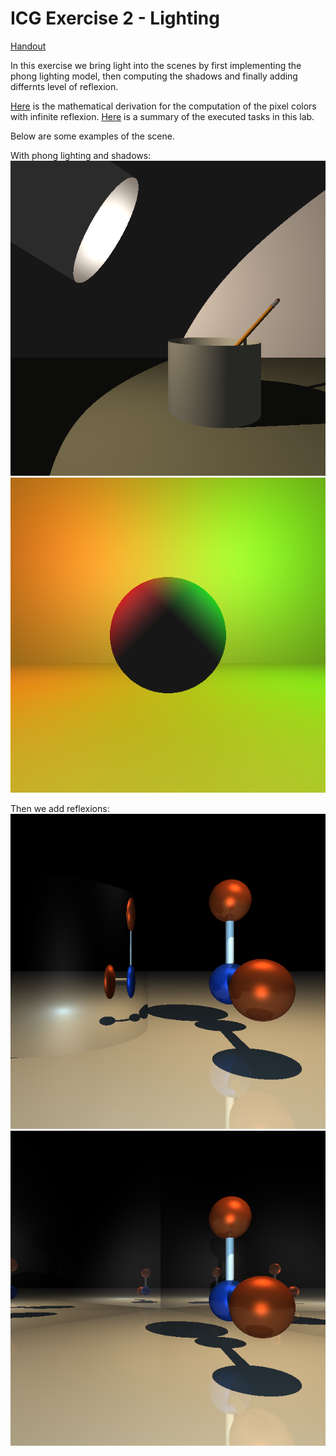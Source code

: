 # ICG Exercise 2 - Lighting
[Handout](https://htmlpreview.github.io/?https://github.com/jonasblanc/ComputerGraphicProject/blob/master/icg_exercise_2/exercise2.html)

In this exercise we bring light into the scenes by first implementing the phong lighting model, then computing the shadows and finally adding differnts level of reflexion.

[Here](./report/Theory.pdf) is the mathematical derivation for the computation of the pixel colors with infinite reflexion.
[Here](./report/README.md) is a summary of the executed tasks in this lab.

Below are some examples of the scene.

With phong lighting and shadows:  
![result](./report/desk.png)
![result](./report/shading1.png)

Then we add reflexions:  
![result](./report/mirror1.png)
![result](./report/mirror2.png)

